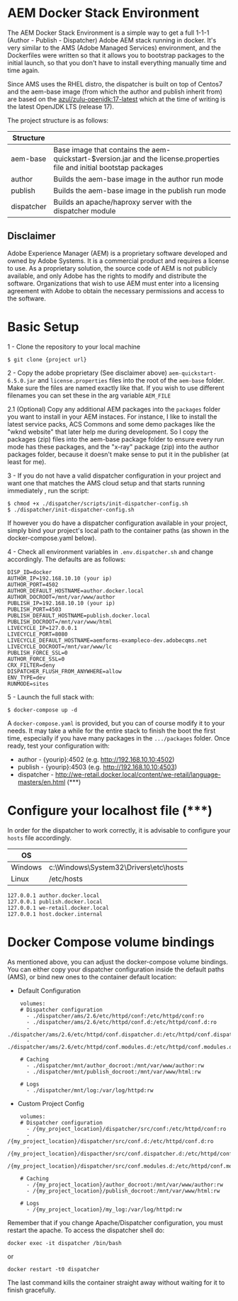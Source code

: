 # AEM Docker Stack Environment

The AEM Docker Stack Environment is a simple way to get a full 1-1-1 (Author - Publish - Dispatcher) Adobe AEM stack running in docker.
It's very similar to the AMS (Adobe Managed Services) environment, and the Dockerfiles were written so that it allows you to bootstrap packages to the initial launch, so that you don't have to install everything manually time and time again.

Since AMS uses the RHEL distro, the dispatcher is built on top of Centos7 and the aem-base image (from which the author and publish inherit from) are based on the [azul/zulu-openjdk:17-latest](https://hub.docker.com/r/azul/zulu-openjdk) which at the time of writing is the latest OpenJDK LTS (release 17).

The project structure is as follows:

| Structure  |                                                  |
|------------|--------------------------------------------------|
| aem-base   | Base image that contains the aem-quickstart-$version.jar and the license.properties file and initial bootstap packages |
| author     | Builds the aem-base image in the author run mode |
| publish    | Builds the aem-base image in the publish run mode |
| dispatcher | Builds an apache/haproxy server with the dispatcher module |


## Disclaimer
Adobe Experience Manager (AEM) is a proprietary software developed and owned by Adobe Systems. It is a commercial product and requires a license to use. As a proprietary solution, the source code of AEM is not publicly available, and only Adobe has the rights to modify and distribute the software. Organizations that wish to use AEM must enter into a licensing agreement with Adobe to obtain the necessary permissions and access to the software.

# Basic Setup

1 - Clone the repository to your local machine

```shell
$ git clone {project url}
```
2 - Copy the adobe proprietary (See disclaimer above) ```aem-quickstart-6.5.0.jar``` and ```license.properties``` files into the root of the ```aem-base``` folder. Make sure the files are named exactly like that.
If you wish to use different filenames you can set these in the arg variable ```AEM_FILE```

2.1 (Optional) Copy any additional AEM packages into the ```packages``` folder you want to install in your AEM instaces. For instance, I like to install the latest service packs, ACS Commons and some demo packages like the "wknd website" that later help me during development. So I copy the packages (zip) files into the aem-base package folder to ensure every run mode has these packages, and the "x-ray" package (zip) into the author packages folder, because it doesn't make sense to put it in the publisher (at least for me).

3 - If you do not have a valid dispatcher configuration in your project and want one that matches the AMS cloud setup and that starts running immediately , run the script:

```shell
$ chmod +x ./dispatcher/scripts/init-dispatcher-config.sh
$ ./dispatcher/init-dispatcher-config.sh
```
If however you do have a dispatcher configuration available in your project, simply bind your project's local path to the container paths (as shown in the docker-compose.yaml below).

4 - Check all environment variables in ```.env.dispatcher.sh``` and change accordingly. The defaults are as follows:

```
DISP_ID=docker
AUTHOR_IP=192.168.10.10 (your ip)
AUTHOR_PORT=4502
AUTHOR_DEFAULT_HOSTNAME=author.docker.local
AUTHOR_DOCROOT=/mnt/var/www/author
PUBLISH_IP=192.168.10.10 (your ip)
PUBLISH_PORT=4503
PUBLISH_DEFAULT_HOSTNAME=publish.docker.local
PUBLISH_DOCROOT=/mnt/var/www/html
LIVECYCLE_IP=127.0.0.1
LIVECYCLE_PORT=8080
LIVECYCLE_DEFAULT_HOSTNAME=aemforms-exampleco-dev.adobecqms.net
LIVECYCLE_DOCROOT=/mnt/var/www/lc
PUBLISH_FORCE_SSL=0
AUTHOR_FORCE_SSL=0
CRX_FILTER=deny
DISPATCHER_FLUSH_FROM_ANYWHERE=allow
ENV_TYPE=dev
RUNMODE=sites
```
5 - Launch the full stack with:

```shell
$ docker-compose up -d
```

A ```docker-compose.yaml``` is provided, but you can of course modify it to your needs. 
It may take a while for the entire stack to finish the boot the first time, especially if you have many packages in the ```.../packages``` folder.
Once ready, test your configuration with:
- author - {yourip}:4502 (e.g. http://192.168.10.10:4502)
- publish - {yourip}:4503 (e.g. http://192.168.10.10:4503)
- dispatcher - http://we-retail.docker.local/content/we-retail/language-masters/en.html (***)

# Configure your localhost file (***)
In order for the dispatcher to work correctly, it is advisable to configure your ```hosts``` file accordingly. 

| OS      |                                       |
|---------|---------------------------------------|
| Windows | c:\Windows\System32\Drivers\etc\hosts |
| Linux   | /etc/hosts |

```
127.0.0.1 author.docker.local
127.0.0.1 publish.docker.local
127.0.0.1 we-retail.docker.local
127.0.0.1 host.docker.internal
```
# Docker Compose volume bindings

As mentioned above, you can adjust the docker-compose volume bindings. You can either copy your dispatcher configuration inside the default paths (AMS), or bind new ones to the container default location:

- Default Configuration
```
    volumes:
    # Dispatcher configuration
      - ./dispatcher/ams/2.6/etc/httpd/conf:/etc/httpd/conf:ro
      - ./dispatcher/ams/2.6/etc/httpd/conf.d:/etc/httpd/conf.d:ro
      - ./dispatcher/ams/2.6/etc/httpd/conf.dispatcher.d:/etc/httpd/conf.dispatcher.d:ro
      - ./dispatcher/ams/2.6/etc/httpd/conf.modules.d:/etc/httpd/conf.modules.d:ro

    # Caching      
      - ./dispatcher/mnt/author_docroot:/mnt/var/www/author:rw
      - ./dispatcher/mnt/publish_docroot:/mnt/var/www/html:rw
      
    # Logs   
      - ./dispatcher/mnt/log:/var/log/httpd:rw
```
- Custom Project Config

```
    volumes:
    # Dispatcher configuration
      - /{my_project_location}/dispatcher/src/conf:/etc/httpd/conf:ro
      - /{my_project_location}/dispatcher/src/conf.d:/etc/httpd/conf.d:ro
      - /{my_project_location}/dispacther/src/conf.dispatcher.d:/etc/httpd/conf.dispatcher.d:ro
      - /{my_project_location}/dispatcher/src/conf.modules.d:/etc/httpd/conf.modules.d:ro

    # Caching      
      - /{my_project_location}/author_docroot:/mnt/var/www/author:rw
      - /{my_project_location}/publish_docroot:/mnt/var/www/html:rw
      
    # Logs   
      - /{my_project_location}/my_log:/var/log/httpd:rw

```

Remember that if you change Apache/Dispatcher configuration, you must restart the apache. To access the dispatcher shell do:

```shell
docker exec -it dispatcher /bin/bash
```
or

```shell
docker restart -t0 dispatcher
```
The last command kills the container straight away without waiting for it to finish gracefully.













